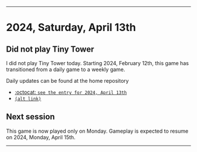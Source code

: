 
***

# 2024, Saturday, April 13th

## Did not play Tiny Tower

<!-- TODO: For each weekly entry, make sure the date is correct. The day of the week should be modified in 4 places !-->

I did not play Tiny Tower today. Starting 2024, February 12th, this game has transitioned from a daily game to a weekly game.

Daily updates can be found at the home repository

- [:octocat: `see the entry for 2024, April 13th`](https://github.com/seanpm2001/SeansLifeArchive_Images_TinyTower/tree/master/tiny%20tower/2024/04_April/13/) 
- [`(alt link)`](/tiny%20tower/2024/04_April/13/)

## Next session

This game is now played only on Monday. Gameplay is expected to resume on 2024, Monday, April 15th.

***
